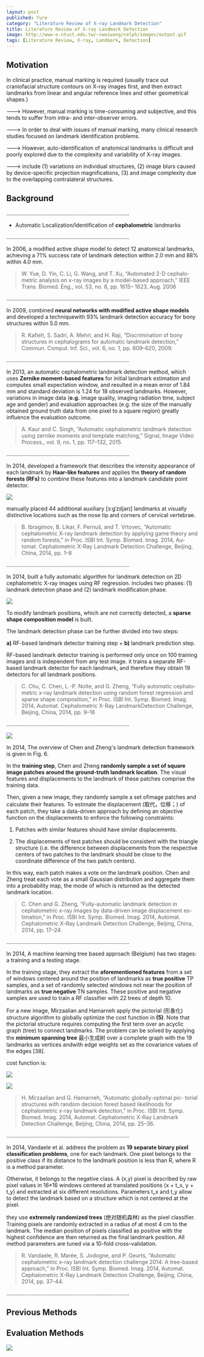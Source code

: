 ```yaml
---
layout: post
published: Ture
category: "Literature Review of X-ray Landmark Detection"
title: Literature Review of X-ray Landmark Detection
image: http://www-o.ntust.edu.tw/~cweiwang/celph/images/output.gif
tags: [Literature Review, X-ray, Landmark, Detection]
---
```





## Motivation

In clinical practice, manual marking is required (usually trace out craniofacial structure contours on X-ray images first, and then extract landmarks from linear and angular reference lines and other geometrical shapes.) 

---> However, manual marking is time-consuming and subjective, and this tends to suffer from intra- and inter-observer errors. 

---> In order to deal with issues of manual marking, many clinical research studies focused on landmark identification problems.

---> However, auto-identification of anatomical landmarks is difficult and poorly explored due to the complexity and variability of X-ray images.

---> include (1) variations on individual structures, (2) image blurs caused by device-specific projection magnifications, (3) and image complexity due to the overlapping contralateral structures.







## Background

................................................................................

- Automatic Localization/Identification of **cephalometric** landmarks

................................................................................

In 2006, a modified active shape model to detect 12 anatomical landmarks, achieving a 71% success rate of landmark detection within 2.0 mm and 88% within 4.0 mm. 

>W. Yue, D. Yin, C. Li, G. Wang, and T. Xu, “Automated 2-D cephalo- metric analysis on x-ray images by a model-based approach,” IEEE Trans. Biomed. Eng., vol. 53, no. 8, pp. 1615– 1623, Aug. 2006

................................................................................

In 2009, combined **neural networks with modified active shape models** and developed a techniquewith 93% landmark detection accuracy for bony structures within 5.0 mm.

>R. Kafieh, S. Sadri, A. Mehri, and H. Raji, “Discrimination of bony structures in cephalograms for automatic landmark detection,” Commun. Comput. Inf. Sci., vol. 6, no. 1, pp. 609–620, 2009.

................................................................................

In 2013, an automatic cephalometric landmark detection method, which uses **Zernike moment-based features** for initial landmark estimation and computes small expectation window, and resulted in a mean error of 1.84 mm and standard deviation is 1.24 for 18 observed landmarks. However, variations in image data (**e.g.** image quality, imaging radiation time, subject age and gender) and evaluation approaches (e.g. the size of the manually obtained ground truth data from one pixel to a square region) greatly influence the evaluation outcome.

>A. Kaur and C. Singh, “Automatic cephalometric landmark detection using zernike moments and template matching,” Signal, Image Video Process., vol. 9, no. 1, pp. 117–132, 2015.

................................................................................


In 2014, developed a framework that describes the intensity appearance of each landmark by **Haar-like features** and applies the **theory of random forests (RFs)** to combine these features into a landmark candidate point detector. 

![](https://github.com/xuuuuuuchen/xuuuuuuchen.github.io/blob/master/img/2018-08-07-readnote/5.png?raw=true) 

manually placed 44 additional auxiliary [ɔːɡˈzɪljərɪ] landmarks at visually distinctive locations such as the nose tip and corners of cervical vertebrae.

>B. Ibragimov, B. Likar, F. Pernuš, and T. Vrtovec, “Automatic cephalometric X-ray landmark detection by applying game theory and random forests,” in Proc. ISBI Int. Symp. Biomed. Imag. 2014, Au- tomat. Cephalometric X-Ray Landmark Detection Challenge, Beijing, China, 2014, pp. 1–8

................................................................................


In 2014, built a fully automatic algorithm for landmark detection on 2D cephalometric X-ray images using RF regression.
includes two phases: (1) landmark detection phase and (2) landmark modification phase.

![](https://github.com/xuuuuuuchen/xuuuuuuchen.github.io/blob/master/img/2018-08-07-readnote/1.png?raw=true) 

To modify landmark positions, which are not correctly detected, a **sparse shape composition model** is built. 

The landmark detection phase can be further divided into two steps: 

**a)** RF-based landmark detector training step + **b)** landmark prediction step. 

RF-based landmark detector training is performed only once on 100 training images and is independent from any test image. it trains a separate RF-based landmark detector for each landmark, and therefore they obtain 19 detectors for all landmark positions. 


>C. Chu, C. Chen, L.-P. Nolte, and G. Zheng, “Fully automatic cephalo- metric x-ray landmark detection using random forest regression and sparse shape composition,” in Proc. ISBI Int. Symp. Biomed. Imag. 2014, Automat. Cephalometric X-Ray LandmarkDetection Challenge, Beijing, China, 2014, pp. 9–16

................................................................................


![](https://github.com/xuuuuuuchen/xuuuuuuchen.github.io/blob/master/img/2018-08-07-readnote/3.png?raw=true) 


In 2014, The overview of Chen and Zheng's landmark detection framework is given in Fig. 6. 

In the **training step**, Chen and Zheng **randomly sample a set of square image patches around the ground-truth landmark location**. The visual features and displacements to the landmark of these patches comprise the training data. 

Then, given a new image, they randomly sample a set ofimage patches and calculate their features. To estimate the displacement (取代，位移；) of each patch, they take a data-driven approach by defining an objective function on the displacements to enforce the following constraints: 

1. Patches with similar features should have similar displacements. 

2. The displacements of test patches should be consistent with the triangle structure (i.e. the difference between displacements from the respective centers of two patches to the landmark should be close to the coordinate difference of the two patch centers). 

In this way, each patch makes a vote on the landmark position. Chen and Zheng treat each vote as a small Gaussian distribution and aggregate them into a probability map, the mode of which is returned as the detected landmark location. 

>C. Chen and G. Zheng, “Fully-automatic landmark detection in cephalometric x-ray images by data-driven image displacement es- timation,” in Proc. ISBI Int. Symp. Biomed. Imag. 2014, Automat. Cephalometric X-Ray Landmark Detection Challenge, Beijing, China, 2014, pp. 17–24.

................................................................................


In 2014, A machine learning tree based approach (Belgium) has two stages: a training and a testing stage. 

In the training stage, they extract the **aforementioned features** from a set of windows centered around the position of landmarks as **true positive** TP samples, and a set of randomly selected windows not near the position of landmarks as **true negative** TN samples. These positive and negative samples are used to train a RF classifier with 22 trees of depth 10. 

For a new image, Mirzaalian and Hamarneh apply the pictorial (形象化) structure algorithm to globally optimize the cost function in **(5)**. Note that the pictorial structure requires computing the first term over an acyclic graph (tree) to connect landmarks. The problem can be solved by applying the **minimum spanning tree** 最小生成树 over a complete graph with the 19 landmarks as vertices andwith edge weights set as the covariance values of the edges [38].

cost function is:

![](https://github.com/xuuuuuuchen/xuuuuuuchen.github.io/blob/master/img/2018-08-07-readnote/6.png?raw=true) 

![](https://github.com/xuuuuuuchen/xuuuuuuchen.github.io/blob/master/img/2018-08-07-readnote/4.png?raw=true) 


>H. Mirzaalian and G. Hamarneh, “Automatic globally-optimal pic- torial structures with random decision forest based likelihoods for cephalometric x-ray landmark detection,” in Proc. ISBI Int. Symp. Biomed. Imag. 2014, Automat. Cephalometric X-Ray Landmark Detection Challenge, Beijing, China, 2014, pp. 25–36.

................................................................................



In 2014, Vandaele et al. address the problem as **19 separate binary pixel classification problems**, one for each landmark. One pixel belongs to the positive class if its distance to the landmark position is less than R, where R
is a method parameter. 

Otherwise, it belongs to the negative class. A (x,y) pixel is described by raw pixel values in 16*16 windows centered at translated positions (x + t_x, y + t_y) and extracted at six different resolutions. Parameters t_x and t_y allow to detect the landmark based on a structure which is not centered at the pixel. 

they use **extremely randomized trees** (绝对随机森林) as the pixel classifier. Training pixels are randomly extracted in a radius of at most 4 cm to the landmark. The median position of pixels classified as positive with the highest confidence are then returned as the final landmark position. All method parameters are tuned via a 10-fold cross-validation.


>R. Vandaele, R. Marée, S. Jodogne, and P. Geurts, “Automatic cephalometric x-ray landmark detection challenge 2014: A tree-based approach,” in Proc. ISBI Int. Symp. Biomed. Imag. 2014, Automat. Cephalometric X-Ray Landmark Detection Challenge, Beijing, China, 2014, pp. 37–44.


................................................................................

## Previous Methods


## Evaluation Methods

![](https://github.com/xuuuuuuchen/xuuuuuuchen.github.io/blob/master/img/2018-08-07-readnote/2.png?raw=true) 
